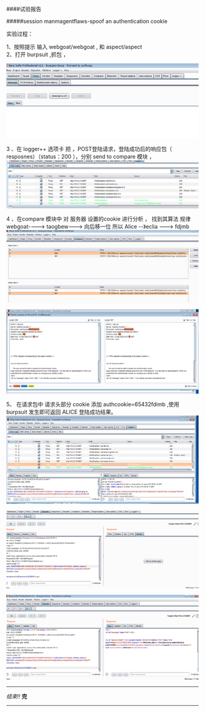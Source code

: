 ####试验报告

#####session manmagentflaws-spoof an authentication cookie

实验过程：

1、按照提示 输入 webgoat/webgoat   , 和 aspect/aspect  
2、打开 burpsuit  ,抓包 ，

![burpsuit 开启抓包界面](img/1.PNG)

3 、在 logger++  选项卡  把 ，POST登陆请求，登陆成功后的响应包（ resposnes）（status：200 ），分别 send to compare 模块 ， 
![图片2](img/2.PNG)

4 、在compare 模块中 对 服务器 设置的cookie  进行分析 ， 找到其算法 规律  
  webgoat----> taogbew---> 向后移一位
 所以 
 Alice   --》eclia --->  fdjmb 
 ![图3](img/3.PNG)

 ![图4](img/4.PNG)

5、 在请求包中   请求头部分 cookie 添加  authcookie=65432fdimb    ,使用 burpsuit 发生即可返回  ALICE 登陆成功结果。
![图5](img/5.PNG)

![image6](img/6.PNG)

![image7](img/7.PNG)

********
*结束!!*      **完**
_________


